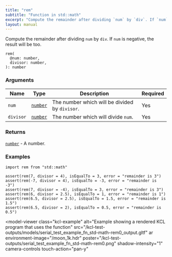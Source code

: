 ```yaml
---
title: "rem"
subtitle: "Function in std::math"
excerpt: "Compute the remainder after dividing `num` by `div`. If `num` is negative, the result will be too."
layout: manual
---
```


Compute the remainder after dividing `num` by `div`. If `num` is negative, the result will be too.

```kcl
rem(
  @num: number,
  divisor: number,
): number
```



### Arguments

| Name | Type | Description | Required |
|----------|------|-------------|----------|
| `num` | [`number`](/docs/kcl-std/types/std-types-number) | The number which will be divided by `divisor`. | Yes |
| `divisor` | [`number`](/docs/kcl-std/types/std-types-number) | The number which will divide `num`. | Yes |

### Returns

[`number`](/docs/kcl-std/types/std-types-number) - A number.


### Examples

```kcl
import rem from "std::math"

assert(rem(7, divisor = 4), isEqualTo = 3, error = "remainder is 3")
assert(rem(-7, divisor = 4), isEqualTo = -3, error = "remainder is -3")
assert(rem(7, divisor = -4), isEqualTo = 3, error = "remainder is 3")
assert(rem(6, divisor = 2.5), isEqualTo = 1, error = "remainder is 1")
assert(rem(6.5, divisor = 2.5), isEqualTo = 1.5, error = "remainder is 1.5")
assert(rem(6.5, divisor = 2), isEqualTo = 0.5, error = "remainder is 0.5")

```


<model-viewer
  class="kcl-example"
  alt="Example showing a rendered KCL program that uses the  function"
  src="/kcl-test-outputs/models/serial_test_example_fn_std-math-rem0_output.gltf"
  ar
  environment-image="/moon_1k.hdr"
  poster="/kcl-test-outputs/serial_test_example_fn_std-math-rem0.png"
  shadow-intensity="1"
  camera-controls
  touch-action="pan-y"
>
</model-viewer>


